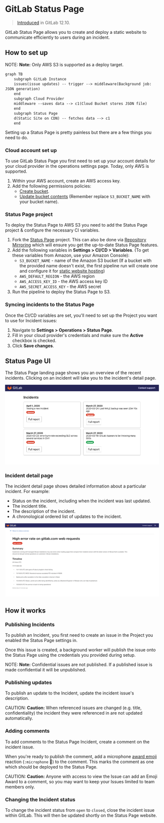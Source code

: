 # GitLab Status Page

> [Introduced](https://gitlab.com/groups/gitlab-org/-/epics/2479) in GitLab 12.10.

GitLab Status Page allows you to create and deploy a static website to communicate efficiently to users during an incident.

## How to set up

NOTE: **Note:**
Only AWS S3 is supported as a deploy target.

```mermaid
graph TB
    subgraph GitLab Instance
    issues(issue updates) -- trigger --> middleware(Background job: JSON generation)
    end
    subgraph Cloud Provider
    middleware --saves data --> c1(Cloud Bucket stores JSON file)
    end
    subgraph Status Page
    d(Static Site on CDN) -- fetches data --> c1
    end
```

Setting up a Status Page is pretty painless but there are a few things you need to do.

### Cloud account set up

To use GitLab Status Page you first need to set up your account details for your cloud provider in the operations settings page. Today, only AWS is supported.

1. Within your AWS account, create an AWS access key.
1. Add the following permissions policies:
    - [Create bucket](https://gitlab.com/gitlab-org/status-page/-/blob/master/deploy/etc/s3_create_policy.json).
    - [Update bucket contents](https://gitlab.com/gitlab-org/status-page/-/blob/master/deploy/etc/s3_update_bucket_policy.json) (Remember replace `S3_BUCKET_NAME` with your bucket name).

### Status Page project

To deploy the Status Page to AWS S3 you need to add the Status Page project & configure the necessary CI variables.

1. Fork the [Status Page](https://gitlab.com/gitlab-org/status-page) project. This can also be done via [Repository Mirroring](https://gitlab.com/gitlab-org/status-page#repository-mirroring) which will ensure you get the up-to-date Status Page features.
1. Add the following variables in **Settings > CI/CD > Variables**. (To get these variables from Amazon, use your Amazon Console):
    - `S3_BUCKET_NAME` - name of the Amazon S3 bucket (If a bucket with the provided name doesn't exist, the first pipeline run will create one and configure it for [static website hosting](https://docs.aws.amazon.com/AmazonS3/latest/dev/HostingWebsiteOnS3Setup.html))
    - `AWS_DEFAULT_REGION` - the AWS region
    - `AWS_ACCESS_KEY_ID` - the AWS access key ID
    - `AWS_SECRET_ACCESS_KEY` - the AWS secret
1. Run the pipeline to deploy the Status Page to S3.

### Syncing incidents to the Status Page

Once the CI/CD variables are set, you'll need to set up the Project you want to use for Incident issues:

1. Navigate to **Settings > Operations > Status Page**.
1. Fill in your cloud provider's credentials and make sure the **Active** checkbox is checked.
1. Click **Save changes**.

## Status Page UI

The Status Page landing page shows you an overview of the recent incidents. Clicking on an incident will take you to the incident's detail page.

![Status Page landing page](../img/status_page_incidents_v12_10.png)

### Incident detail page

The incident detail page shows detailed information about a particular incident. For example:

- Status on the incident, including when the incident was last updated.
- The incident title.
- The description of the incident.
- A chronological ordered list of updates to the incident.

![Status Page detail](../img/status_page_detail_v12_10.png)

## How it works

### Publishing Incidents

To publish an Incident, you first need to create an issue in the Project you enabled the Status Page settings in.

Once this issue is created, a background worker will publish the issue onto the Status Page using the credentials you provided during setup.

NOTE: **Note:**
Confidential issues are not published. If a published issue is made confidential it will be unpublished.

### Publishing updates

To publish an update to the Incident, update the incident issue's description.

CAUTION: **Caution:**
When referenced issues are changed (e.g. title, confidentiality) the incident they were referenced in are not updated automatically.

### Adding comments

To add comments to the Status Page Incident, create a comment on the incident issue.

When you're ready to publish the comment, add a microphone [award emoji](../../../user/award_emojis.md) reaction (`:microphone` 🎤) to the comment. This marks the comment as one which should be deployed to the Status Page.

CAUTION: **Caution:**
Anyone with access to view the Issue can add an Emoji Award to a comment, so you may want to keep your Issues limited to team members only.

### Changing the Incident status

To change the incident status from `open` to `closed`, close the incident issue within GitLab. This will then be updated shortly on the Status Page website.
